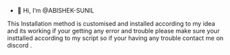 - 👋 Hi, I’m @ABISHEK-SUNIL

This Installation method is customised and installed according to my idea and its working
if your getting any error and trouble please make sure your insttalled according to my script
so if your having any trouble contact me on discord .
<!---
ABISHEK-SUNIL/ABISHEK-SUNIL is a ✨ special ✨ repository because its `README.md` (this file) appears on your GitHub profile.
You can click the Preview link to take a look at your changes.
--->
